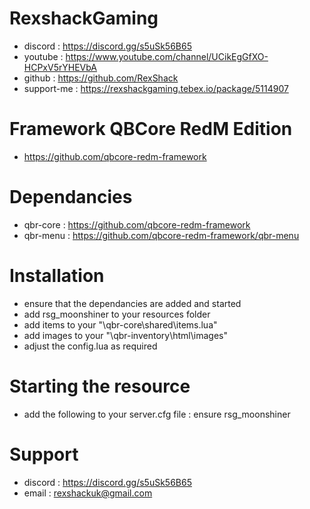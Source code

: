 # RexshackGaming
- discord : https://discord.gg/s5uSk56B65
- youtube : https://www.youtube.com/channel/UCikEgGfXO-HCPxV5rYHEVbA
- github : https://github.com/RexShack
- support-me : https://rexshackgaming.tebex.io/package/5114907

# Framework QBCore RedM Edition
- https://github.com/qbcore-redm-framework

# Dependancies
- qbr-core : https://github.com/qbcore-redm-framework
- qbr-menu : https://github.com/qbcore-redm-framework/qbr-menu

# Installation
- ensure that the dependancies are added and started
- add rsg_moonshiner to your resources folder
- add items to your "\qbr-core\shared\items.lua"
- add images to your "\qbr-inventory\html\images"
- adjust the config.lua as required

# Starting the resource
- add the following to your server.cfg file : ensure rsg_moonshiner

# Support
- discord : https://discord.gg/s5uSk56B65
- email : rexshackuk@gmail.com